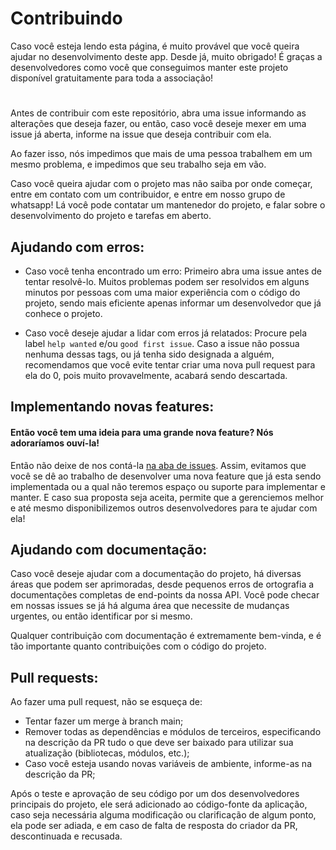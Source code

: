 # Contribuindo

Caso você esteja lendo esta página, é muito provável que você queira ajudar no
desenvolvimento deste app. Desde já, muito obrigado! É graças a desenvolvedores
como você que conseguimos manter este projeto disponível gratuitamente para toda
a associação!

#

Antes de contribuir com este repositório, abra uma issue informando as alterações
que deseja fazer, ou então, caso você deseje mexer em uma issue já aberta, informe
na issue que deseja contribuir com ela.

Ao fazer isso, nós impedimos que mais de uma pessoa trabalhem em um mesmo problema,
e impedimos que seu trabalho seja em vão.

Caso você queira ajudar com o projeto mas não saiba por onde começar, entre 
em contato com um contribuidor, e entre em nosso grupo de whatsapp! Lá 
você pode contatar um mantenedor do projeto, e falar sobre o desenvolvimento do
projeto e tarefas em aberto.


## Ajudando com erros:

* Caso você tenha encontrado um erro: Primeiro abra uma issue antes de tentar resolvê-lo.
Muitos problemas podem ser resolvidos em alguns minutos por pessoas com uma maior experiência
com o código do projeto, sendo mais eficiente apenas informar um desenvolvedor que já conhece o
projeto.

* Caso você deseje ajudar a lidar com erros já relatados: Procure pela label `help wanted` e/ou
`good first issue`. Caso a issue não possua nenhuma dessas tags, ou já tenha sido designada a 
alguém, recomendamos que você evite tentar criar uma nova pull request para ela do 0, pois 
muito provavelmente, acabará sendo descartada.


## Implementando novas features:

#### Então você tem uma ideia para uma grande nova feature? Nós adoraríamos ouví-la!

Então não deixe de nos contá-la <a href="https://github.com/vidacalura/CCX-site/issues">na aba de issues</a>.
Assim, evitamos que você se dê ao trabalho de desenvolver uma nova feature que já esta sendo implementada
ou a qual não teremos espaço ou suporte para implementar e manter. E caso sua proposta seja aceita, permite
que a gerenciemos melhor e até mesmo disponibilizemos outros desenvolvedores para te ajudar com ela!


## Ajudando com documentação:

Caso você deseje ajudar com a documentação do projeto, há diversas áreas que podem ser aprimoradas,
desde pequenos erros de ortografia a documentações completas de end-points da nossa API. Você pode
checar em nossas issues se já há alguma área que necessite de mudanças urgentes, ou então identificar
por si mesmo.

Qualquer contribuição com documentação é extremamente bem-vinda, e é tão importante quanto contribuições
com o código do projeto.


## Pull requests:

Ao fazer uma pull request, não se esqueça de:

* Tentar fazer um merge à branch main;
* Remover todas as dependências e módulos de terceiros, especificando na descrição da PR tudo o que deve ser baixado
para utilizar sua atualização (bibliotecas, módulos, etc.);
* Caso você esteja usando novas variáveis de ambiente, informe-as na descrição da PR;

Após o teste e aprovação de seu código por um dos desenvolvedores principais do projeto, ele
será adicionado ao código-fonte da aplicação, caso seja necessária alguma modificação ou clarificação 
de algum ponto, ela pode ser adiada, e em caso de falta de resposta do criador da PR, descontinuada e recusada.